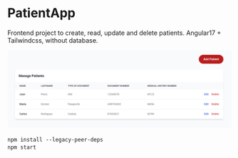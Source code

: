 # PatientApp

Frontend project to create, read, update and delete patients. Angular17 + Tailwindcss, without database.

![Alt text](src/assets/img/image.png)

`npm install --legacy-peer-deps` <br>
`npm start`